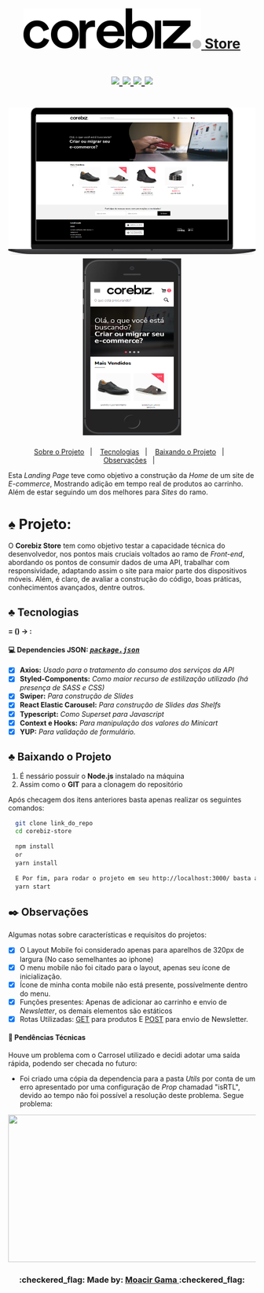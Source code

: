<div align="center">
    <h1 align=center>
    <a href="https://www.corebiz.ag/en/">
      <img src="/src/assets/logo-corebiz-preto-cinza.svg" /> <span>Store<span>
     </a>
  </h1>
</div>

<div align="center">
  <h1 align=center> 
    <a href="https://www.typescriptlang.org/">
      <img src="https://badgen.net/badge/-/TypeScript?icon=typescript&label&labelColor=blue&color=555555">
    </a>
    <a href="https://pt-br.reactjs.org/docs/getting-started.html">
      <img src="https://badges.aleen42.com/src/react.svg">
    </a>
    <a href="https://github.com/styled-components">
      <img src="https://img.shields.io/badge/style-%F0%9F%92%85%20styled--components-orange.svg?colorB=daa357&colorA=db748e)](https://github.com/styled-components/styled-components">
    </a>
    <a href="https://code.visualstudio.com/">
      <img src="https://badges.aleen42.com/src/visual_studio_code.svg">
    </a>
  </h1>
</div> 

<div align="center">
  <h1 align=center> 
    <img src="readme-assets/corebiz-laptop-frame.png" width="550" height="300">
    <img src="/readme-assets/corebiz-iphone-frame.png" width="200" height="360">
 </h1></div>


<p align="center">
  <a href="#spades-projeto">Sobre o Projeto</a>&nbsp;&nbsp;&nbsp;|&nbsp;&nbsp;&nbsp;
  <a href="#clubs-tecnologias">Tecnologias</a>&nbsp;&nbsp;&nbsp;|&nbsp;&nbsp;&nbsp;
  <a href="#clubs-baixando-o-projeto">Baixando o Projeto</a>&nbsp;&nbsp;&nbsp;|&nbsp;&nbsp;&nbsp;
  <a href="#black_nib-observações">Observações</a>&nbsp;&nbsp;&nbsp;|&nbsp;&nbsp;&nbsp;
</p>

Esta _Landing Page_ teve como objetivo a construção da _Home_ de um site de _E-commerce_,
Mostrando adição em tempo real de produtos ao carrinho. Além de estar seguindo um dos melhores
para _Sites_ do ramo. 

# :spades: Projeto:
  O **Corebiz Store** tem como objetivo testar a capacidade técnica do desenvolvedor, nos pontos mais cruciais voltados ao ramo de _Front-end_, abordando os pontos de consumir dados de uma API, trabalhar com responsividade, adaptando assim o site para maior parte dos dispositivos móveis. Além, é claro, de avaliar a construção do código, boas práticas, conhecimentos avançados, dentre outros.
 
## :clubs: Tecnologias
 <summary> <b> = () &rarr; : </b> </summary>
  
  #### :computer: Dependencies JSON: <i><kbd> [package.json](./package.json) </kbd></i>
  
- [x] <b>Axios:</b> <i>Usado para o tratamento do consumo dos serviços da API </i>
- [x] <b>Styled-Components:</b> <i>Como maior recurso de estilização utilizado (há presença de SASS e CSS)</i>
- [x] <b>Swiper:</b> <i>Para construção de Slides</i>
- [x] <b>React Elastic Carousel:</b> <i>Para construção de Slides das Shelfs</i>
- [x] <b>Typescript:</b> <i>Como Superset para Javascript</i>
- [x] <b>Context e Hooks:</b> <i>Para manipulação dos valores do Minicart</i>
- [x] <b>YUP:</b> <i>Para validação de formulário.</i>

## :clubs: Baixando o Projeto

1. É nessário possuir o **Node.js** instalado na máquina
  2. Assim como o **GIT** para a clonagem do repositório
 
 Após checagem dos itens anteriores basta apenas realizar os seguintes comandos:
  ```sh
    git clone link_do_repo
    cd corebiz-store
  ```
  ```sh
    npm install
    or
    yarn install
  ```
  ```sh
    E Por fim, para rodar o projeto em seu http://localhost:3000/ basta apenas:
    yarn start
  ````
## :black_nib: Observações
Algumas notas sobre características e requisitos do projetos:
- [x] O Layout Mobile foi considerado apenas para aparelhos de 320px de largura (No caso semelhantes ao iphone)
- [x] O menu mobile não foi citado para o layout, apenas seu ícone de inicialização.
- [x] Ícone de minha conta mobile não está presente, possívelmente dentro do menu.
- [x] Funções presentes: Apenas de adicionar ao carrinho e envio de _Newsletter_, os demais elementos são estáticos
- [x] Rotas Utilizadas: [GET](https://corebiz-test.herokuapp.com/api/v1/products) para produtos E [POST](https://corebiz-test.herokuapp.com/api/v1/newsletter) para envio de Newsletter.
#### :wrench: Pendências Técnicas
Houve um problema com o Carrosel utilizado e decidi adotar uma saída rápida, podendo ser checada no futuro:
- Foi criado uma cópia da dependencia para a pasta _Utils_ por conta de um erro apresentado por uma configuração de 
_Prop_ chamadad "isRTL", devido ao tempo não foi possível a resolução deste problema.
Segue problema:
<img src="readme-assets/react-elastic-errors.png" width="550" height="300">



<h3 align="center"> :checkered_flag: Made by: <a href="https://www.linkedin.com/in/gama-leal" /> Moacir Gama </a> :checkered_flag: </h3>
